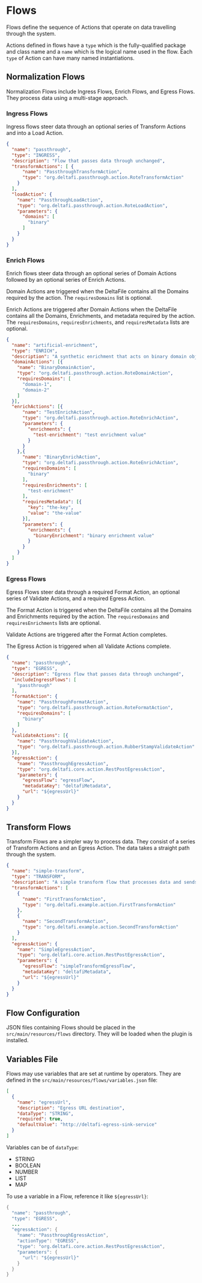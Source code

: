 # Flows

Flows define the sequence of Actions that operate on data travelling through the system.

Actions defined in flows have a `type` which is the fully-qualified package and class name and a `name` which is the
logical name used in the flow. Each `type` of Action can have many named instantiations.

## Normalization Flows

Normalization Flows include Ingress Flows, Enrich Flows, and Egress Flows. They process data using a multi-stage approach.

### Ingress Flows

Ingress flows steer data through an optional series of Transform Actions and into a Load Action.

```json
{
  "name": "passthrough",
  "type": "INGRESS",
  "description": "Flow that passes data through unchanged",
  "transformActions": [ {
      "name": "PassthroughTransformAction",
      "type": "org.deltafi.passthrough.action.RoteTransformAction"
    }
  ],
  "loadAction": {
    "name": "PassthroughLoadAction",
    "type": "org.deltafi.passthrough.action.RoteLoadAction",
    "parameters": {
      "domains": [
        "binary"
      ]
    }
  }
}
```

### Enrich Flows

Enrich flows steer data through an optional series of Domain Actions followed by an optional series of Enrich Actions.

Domain Actions are triggered when the DeltaFile contains all the Domains required by the action. The `requiresDomains`
list is optional.

Enrich Actions are triggered after Domain Actions when the DeltaFile contains all the Domains, Enrichments, and
metadata required by the action. The `requiresDomains`, `requiresEnrichments`, and `requiresMetadata` lists are
optional.

```json
{
  "name": "artificial-enrichment",
  "type": "ENRICH",
  "description": "A synthetic enrichment that acts on binary domain objects",
  "domainActions": [{
    "name": "BinaryDomainAction",
    "type": "org.deltafi.passthrough.action.RoteDomainAction",
    "requiresDomains": [
      "domain-1",
      "domain-2"
    ]
  }],
  "enrichActions": [{
      "name": "TestEnrichAction",
      "type": "org.deltafi.passthrough.action.RoteEnrichAction",
      "parameters": {
        "enrichments": {
          "test-enrichment": "test enrichment value"
        }
      }
    },{
      "name": "BinaryEnrichAction",
      "type": "org.deltafi.passthrough.action.RoteEnrichAction",
      "requiresDomains": [
        "binary"
      ],
      "requiresEnrichments": [
        "test-enrichment"
      ],
      "requiresMetadata": [{
        "key": "the-key",
        "value": "the-value"
      }],
      "parameters": {
        "enrichments": {
          "binaryEnrichment": "binary enrichment value"
        }
      }
    }
  ]
}
```

### Egress Flows

Egress Flows steer data through a required Format Action, an optional series of Validate Actions, and a required Egress
Action.

The Format Action is triggered when the DeltaFile contains all the Domains and Enrichments required by the action. The
`requiresDomains` and `requiresEnrichments` lists are optional.

Validate Actions are triggered after the Format Action completes.

The Egress Action is triggered when all Validate Actions complete.

```json
{
  "name": "passthrough",
  "type": "EGRESS",
  "description": "Egress flow that passes data through unchanged",
  "includeIngressFlows": [
    "passthrough"
  ],
  "formatAction": {
    "name": "PassthroughFormatAction",
    "type": "org.deltafi.passthrough.action.RoteFormatAction",
    "requiresDomains": [
      "binary"
    ]
  },
  "validateActions": [{
    "name": "PassthroughValidateAction",
    "type": "org.deltafi.passthrough.action.RubberStampValidateAction"
  }],
  "egressAction": {
    "name": "PassthroughEgressAction",
    "type": "org.deltafi.core.action.RestPostEgressAction",
    "parameters": {
      "egressFlow": "egressFlow",
      "metadataKey": "deltafiMetadata",
      "url": "${egressUrl}"
    }
  }
}
```

## Transform Flows

Transform Flows are a simpler way to process data. They consist of a series of Transform Actions and an Egress Action.
The data takes a straight path through the system.

```json
{
  "name": "simple-transform",
  "type": "TRANSFORM",
  "description": "A simple transform flow that processes data and sends it out using REST",
  "transformActions": [
    {
      "name": "FirstTransformAction",
      "type": "org.deltafi.example.action.FirstTransformAction"
    },
    {
      "name": "SecondTransformAction",
      "type": "org.deltafi.example.action.SecondTransformAction"
    }
  ],
  "egressAction": {
    "name": "SimpleEgressAction",
    "type": "org.deltafi.core.action.RestPostEgressAction",
    "parameters": {
      "egressFlow": "simpleTransformEgressFlow",
      "metadataKey": "deltafiMetadata",
      "url": "${egressUrl}"
    }
  }
}
```

## Flow Configuration

JSON files containing Flows should be placed in the `src/main/resources/flows` directory. They will be loaded when the
plugin is installed.

## Variables File

Flows may use variables that are set at runtime by operators. They are defined in the
`src/main/resources/flows/variables.json` file:

```json
[
  {
    "name": "egressUrl",
    "description": "Egress URL destination",
    "dataType": "STRING",
    "required": true,
    "defaultValue": "http://deltafi-egress-sink-service"
  }
]
```

Variables can be of `dataType`:
* STRING
* BOOLEAN
* NUMBER
* LIST
* MAP

To use a variable in a Flow, reference it like `${egressUrl}`:

```java
{
  "name": "passthrough",
  "type": "EGRESS",
  ...
  "egressAction": {
    "name": "PassthroughEgressAction",
    "actionType": "EGRESS",
    "type": "org.deltafi.core.action.RestPostEgressAction",
    "parameters": {
      "url": "${egressUrl}"
    }
  }
}
```
